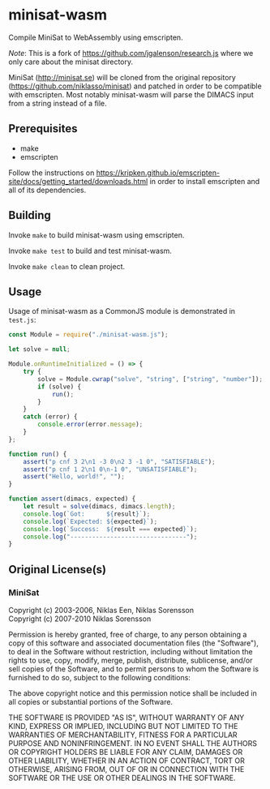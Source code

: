 # minisat-wasm
Compile MiniSat to WebAssembly using emscripten.

*Note*: This is a fork of https://github.com/jgalenson/research.js where we only care about the minisat directory.

MiniSat (http://minisat.se) will be cloned from the original repository (https://github.com/niklasso/minisat) and patched in order to be compatible with emscripten. Most notably minisat-wasm will parse the DIMACS input from a string instead of a file.

## Prerequisites
* make
* emscripten

Follow the instructions on https://kripken.github.io/emscripten-site/docs/getting_started/downloads.html in order to install emscripten and all of its dependencies.

## Building
Invoke `make` to build minisat-wasm using emscripten.

Invoke `make test` to build and test minisat-wasm.

Invoke `make clean` to clean project.

## Usage
Usage of minisat-wasm as a CommonJS module is demonstrated in `test.js`:

```js
const Module = require("./minisat-wasm.js");

let solve = null;

Module.onRuntimeInitialized = () => {
	try {
		solve = Module.cwrap("solve", "string", ["string", "number"]);
		if (solve) {
			run();
		}
	}
	catch (error) {
		console.error(error.message);
	}
};

function run() {
	assert("p cnf 3 2\n1 -3 0\n2 3 -1 0", "SATISFIABLE");
	assert("p cnf 1 2\n1 0\n-1 0", "UNSATISFIABLE");
	assert("Hello, world!", "");
}

function assert(dimacs, expected) {
	let result = solve(dimacs, dimacs.length);
	console.log(`Got:      ${result}`);
	console.log(`Expected: ${expected}`);
	console.log(`Success:  ${result === expected}`);
	console.log("--------------------------------");
}
```

## Original License(s)
### MiniSat
Copyright (c) 2003-2006, Niklas Een, Niklas Sorensson  
Copyright (c) 2007-2010  Niklas Sorensson

Permission is hereby granted, free of charge, to any person obtaining a
copy of this software and associated documentation files (the
"Software"), to deal in the Software without restriction, including
without limitation the rights to use, copy, modify, merge, publish,
distribute, sublicense, and/or sell copies of the Software, and to
permit persons to whom the Software is furnished to do so, subject to
the following conditions:

The above copyright notice and this permission notice shall be included
in all copies or substantial portions of the Software.

THE SOFTWARE IS PROVIDED "AS IS", WITHOUT WARRANTY OF ANY KIND, EXPRESS
OR IMPLIED, INCLUDING BUT NOT LIMITED TO THE WARRANTIES OF
MERCHANTABILITY, FITNESS FOR A PARTICULAR PURPOSE AND
NONINFRINGEMENT. IN NO EVENT SHALL THE AUTHORS OR COPYRIGHT HOLDERS BE
LIABLE FOR ANY CLAIM, DAMAGES OR OTHER LIABILITY, WHETHER IN AN ACTION
OF CONTRACT, TORT OR OTHERWISE, ARISING FROM, OUT OF OR IN CONNECTION
WITH THE SOFTWARE OR THE USE OR OTHER DEALINGS IN THE SOFTWARE.

